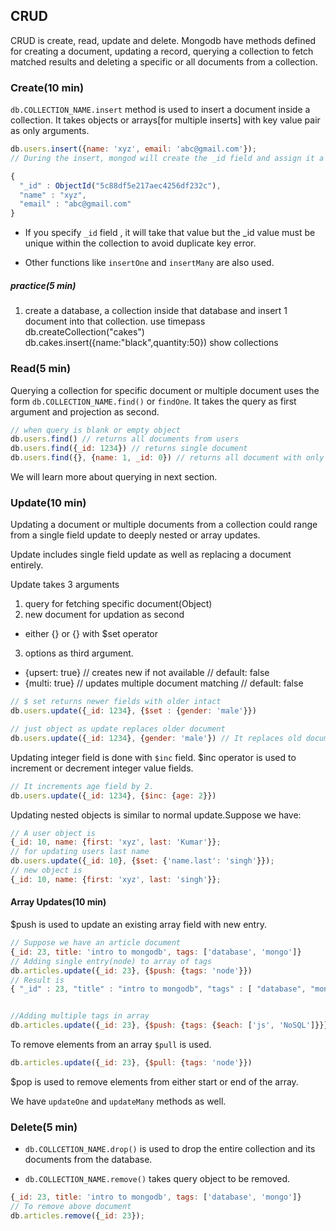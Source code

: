 ## CRUD
CRUD is create, read, update and delete.
Mongodb have methods defined for creating a document, updating a record, querying a collection to fetch matched results and deleting a specific or all documents from a collection.

### Create(10 min)
`db.COLLECTION_NAME.insert` method is used to insert a document inside a collection.
It takes objects or arrays[for multiple inserts] with key value pair as only arguments.

```js
db.users.insert({name: 'xyz', email: 'abc@gmail.com'});
// During the insert, mongod will create the _id field and assign it a unique ObjectId value, as verified by the inserted document:

{ 
  "_id" : ObjectId("5c88df5e217aec4256df232c"), 
  "name" : "xyz", 
  "email" : "abc@gmail.com" 
}

``` 
- If you specify `_id` field , it will take that value but the _id value must be unique within the collection to avoid duplicate key error.

- Other functions like `insertOne` and `insertMany` are also used.

##### practice(5 min)
1. create a database, a collection inside that database and insert 1 document into that collection.
use timepass
db.createCollection("cakes")
db.cakes.insert({name:"black",quantity:50})
show collections

### Read(5 min)

Querying a collection for specific document or multiple document uses the form `db.COLLECTION_NAME.find()` or `findOne`. It takes the query as first argument and projection as second.

```js
// when query is blank or empty object
db.users.find() // returns all documents from users
db.users.find({_id: 1234}) // returns single document
db.users.find({}, {name: 1, _id: 0}) // returns all document with only name field 
```

We will learn more about querying in next section.

### Update(10 min)

Updating a document or multiple documents from a collection could range from a single field update to deeply nested or array updates.

Update includes single field update as well as replacing a document entirely.

Update takes 3 arguments
1. query for fetching specific document(Object)
2. new document for updation as second
  - either {} or {} with $set operator
3. options as third argument.
  - {upsert: true} // creates new if not available // default: false
  - {multi: true} // updates multiple document matching // default: false

```js
// $ set returns newer fields with older intact 
db.users.update({_id: 1234}, {$set : {gender: 'male'}})

// just object as update replaces older document
db.users.update({_id: 1234}, {gender: 'male'}) // It replaces old document and only _id and gender field is present in newer document.

```

Updating integer field is done with `$inc` field. $inc operator is used to increment or decrement integer value fields.
```js
// It increments age field by 2.
db.users.update({_id: 1234}, {$inc: {age: 2}})
```

Updating nested objects is similar to normal update.Suppose we have:
```js
// A user object is
{_id: 10, name: {first: 'xyz', last: 'Kumar'}};
// for updating users last name
db.users.update({_id: 10}, {$set: {'name.last': 'singh'}});
// new object is
{_id: 10, name: {first: 'xyz', last: 'singh'}};
```

#### Array Updates(10 min)

$push is used to update an existing array field with new entry.
```js
// Suppose we have an article document
{_id: 23, title: 'intro to mongodb', tags: ['database', 'mongo']}
// Adding single entry(node) to array of tags
db.articles.update({_id: 23}, {$push: {tags: 'node'}})
// Result is
{ "_id" : 23, "title" : "intro to mongodb", "tags" : [ "database", "mongo", "node" ] }


//Adding multiple tags in array
db.articles.update({_id: 23}, {$push: {tags: {$each: ['js', 'NoSQL']}}})
```

To remove elements from an array `$pull` is used.
```js
db.articles.update({_id: 23}, {$pull: {tags: 'node'}})
```
$pop is used to remove elements from either start or end of the array.


We have `updateOne` and `updateMany` methods as well.

### Delete(5 min)
  - `db.COLLCETION_NAME.drop()` is used to drop the entire collection and its documents from the database.

  - `db.COLLECTION_NAME.remove()` takes query object to be removed.
  ```js
  {_id: 23, title: 'intro to mongodb', tags: ['database', 'mongo']}
  // To remove above document
  db.articles.remove({_id: 23});
  ```


